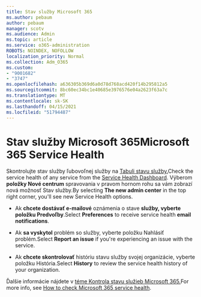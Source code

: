 ```yaml
---
title: Stav služby Microsoft 365
ms.author: pebaum
author: pebaum
manager: scotv
ms.audience: Admin
ms.topic: article
ms.service: o365-administration
ROBOTS: NOINDEX, NOFOLLOW
localization_priority: Normal
ms.collection: Adm_O365
ms.custom:
- "9001682"
- "3747"
ms.openlocfilehash: a636305b369d6a0d78d768acd420f14b295812a5
ms.sourcegitcommit: 8bc60ec34bc1e40685e3976576e04a2623f63a7c
ms.translationtype: MT
ms.contentlocale: sk-SK
ms.lasthandoff: 04/15/2021
ms.locfileid: "51794487"
---
```

# <a name="microsoft-365-service-health"></a><span data-ttu-id="c0c35-102">Stav služby Microsoft 365</span><span class="sxs-lookup"><span data-stu-id="c0c35-102">Microsoft 365 Service Health</span></span>


<span data-ttu-id="c0c35-103">Skontrolujte stav služby ľubovoľnej služby na [Tabuli stavu služby.](https://admin.microsoft.com/Adminportal/Home?source=applauncher#/servicehealth)</span><span class="sxs-lookup"><span data-stu-id="c0c35-103">Check the service health of any service from the [Service Health Dashboard](https://admin.microsoft.com/Adminportal/Home?source=applauncher#/servicehealth).</span></span> <span data-ttu-id="c0c35-104">Výberom **položky Nové centrum** spravovania v pravom hornom rohu sa vám zobrazí nová možnosť Stav služby.</span><span class="sxs-lookup"><span data-stu-id="c0c35-104">By selecting **The new admin center** in the top right corner, you'll see new Service Health options.</span></span>

- <span data-ttu-id="c0c35-105">Ak **chcete dostávať e-mailové** oznámenia o stave **služby, vyberte položku Predvoľby**.</span><span class="sxs-lookup"><span data-stu-id="c0c35-105">Select **Preferences** to receive service health **email notifications**.</span></span>

- <span data-ttu-id="c0c35-106">Ak **sa vyskytol** problém so služby, vyberte položku Nahlásiť problém.</span><span class="sxs-lookup"><span data-stu-id="c0c35-106">Select **Report an issue** if you're experiencing an issue with the service.</span></span>

- <span data-ttu-id="c0c35-107">Ak **chcete skontrolovať** históriu stavu služby svojej organizácie, vyberte položku História.</span><span class="sxs-lookup"><span data-stu-id="c0c35-107">Select **History** to review the service health history of your organization.</span></span> 

<span data-ttu-id="c0c35-108">Ďalšie informácie nájdete v [téme Kontrola stavu služieb Microsoft 365.](https://docs.microsoft.com/office365/enterprise/view-service-health)</span><span class="sxs-lookup"><span data-stu-id="c0c35-108">For more info, see [How to check Microsoft 365 service health](https://docs.microsoft.com/office365/enterprise/view-service-health).</span></span> 